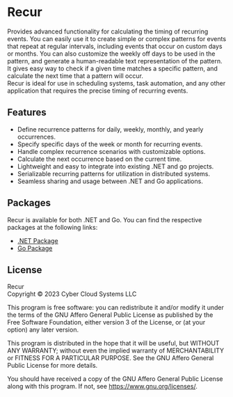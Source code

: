 # Recur

Provides advanced functionality for calculating the timing of recurring events. You can easily use it to create simple or complex patterns for events that repeat at regular intervals, including events that occur on custom days or months. You can also customize the weekly off days to be used in the pattern, and generate a human-readable text representation of the pattern.\
It gives easy way to check if a given time matches a specific pattern, and calculate the next time that a pattern will occur.\
Recur is ideal for use in scheduling systems, task automation, and any other application that requires the precise timing of recurring events.

## Features

- Define recurrence patterns for daily, weekly, monthly, and yearly occurrences.
- Specify specific days of the week or month for recurring events.
- Handle complex recurrence scenarios with customizable options.
- Calculate the next occurrence based on the current time.
- Lightweight and easy to integrate into existing .NET and go projects.
- Serializable recurring patterns for utilization in distributed systems.
- Seamless sharing and usage between .NET and Go applications.

## Packages

Recur is available for both .NET and Go. You can find the respective packages at the following links:

- [.NET Package](https://github.com/cybercloudsys/recur-dotnet)
- [Go Package](https://github.com/cybercloudsys/recur-go)

## License

Recur\
Copyright © 2023 Cyber Cloud Systems LLC

This program is free software: you can redistribute it and/or modify
it under the terms of the GNU Affero General Public License as
published by the Free Software Foundation, either version 3 of the
License, or (at your option) any later version.

This program is distributed in the hope that it will be useful,
but WITHOUT ANY WARRANTY; without even the implied warranty of
MERCHANTABILITY or FITNESS FOR A PARTICULAR PURPOSE.  See the
GNU Affero General Public License for more details.

You should have received a copy of the GNU Affero General Public License
along with this program.  If not, see <https://www.gnu.org/licenses/>.